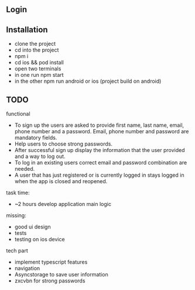 ## Login

## Installation

- clone the project
- cd into the project
- npm i
- cd ios && pod install
- open two terminals
- in one run npm start
- in the other npm run android or ios (project build on android)

## TODO

functional
- To sign up the users are asked to provide first name, last name, email, phone number and a password. Email, phone number and password are mandatory fields.
- Help users to choose strong passwords.
- After successful sign up display the information that the user provided and a way to log out.
- To log in an existing users correct email and password combination are needed.
- A user that has just registered or is currently logged in stays logged in when the app is closed and reopened. 

task time:
- ~2 hours develop application main logic

missing: 
- good ui design
- tests
- testing on ios device

tech part
- implement typescript features
- navigation
- Asyncstorage to save user information
- zxcvbn for strong passwords
